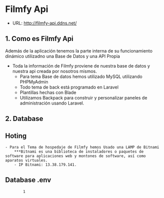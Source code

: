 # Filmfy Api

- URL: http://filmfy-api.ddns.net/

## 1. Como es Filmfy Api

Además de la aplicación tenemos la parte interna de su funcionamiento dinámico utilizadno una Base de Datos y una API Propia

- Toda la información de Filmfy proviene de nuestra base de datos y nuestra api creada por nosotros mismos. 
    - Para tema Base de datos hemos utilizado MySQL utilizando PHPMyAdmin
    - Todo tema de back está programado en Laravel
    - Plantillas hechas con Blade
    - Utilizamos Backpack para construir y personalizar paneles de administración usando Laravel.

## 2. Database

## Hoting
    - Para el Tema de hospedaje de Filmfy hemos Usado una LAMP de Bitnami
        ***Bitnami es una biblioteca de instaladores o paquetes de software para aplicaciones web y montones de software, así como aparatos virtuales.
        - IP Bitnami: 13.38.179.141.

## Database .env


    
                  
    

          
            1
